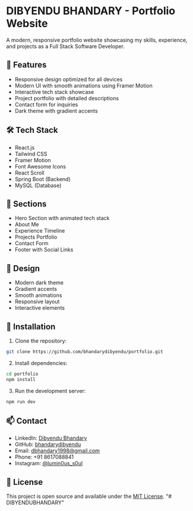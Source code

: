 # DIBYENDU BHANDARY - Portfolio Website

A modern, responsive portfolio website showcasing my skills, experience, and projects as a Full Stack Software Developer.

## 🚀 Features

- Responsive design optimized for all devices
- Modern UI with smooth animations using Framer Motion
- Interactive tech stack showcase
- Project portfolio with detailed descriptions
- Contact form for inquiries
- Dark theme with gradient accents

## 🛠️ Tech Stack

- React.js
- Tailwind CSS
- Framer Motion
- Font Awesome Icons
- React Scroll
- Spring Boot (Backend)
- MySQL (Database)

## 📱 Sections

- Hero Section with animated tech stack
- About Me
- Experience Timeline
- Projects Portfolio
- Contact Form
- Footer with Social Links

## 🎨 Design

- Modern dark theme
- Gradient accents
- Smooth animations
- Responsive layout
- Interactive elements

## 🔧 Installation

1. Clone the repository:
```bash
git clone https://github.com/bhandarydibyendu/portfolio.git
```

2. Install dependencies:
```bash
cd portfolio
npm install
```

3. Run the development server:
```bash
npm run dev
```

## 📫 Contact

- LinkedIn: [Dibyendu Bhandary](https://www.linkedin.com/in/dibyendu-bhandary-40424b255)
- GitHub: [bhandarydibyendu](https://github.com/bhandarydibyendu)
- Email: dbhandary1998@gmail.com
- Phone: +91 8617088841
- Instagram: [@lumin0us_s0ul](https://www.instagram.com/lumin0us_s0ul/)

## 📄 License

This project is open source and available under the [MIT License](LICENSE).
"# DIBYENDUBHANDARY" 
